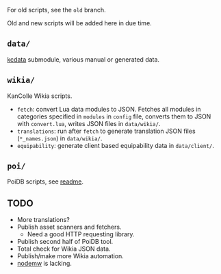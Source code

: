 For old scripts, see the `old` branch.

Old and new scripts will be added here in due time.

## `data/`

[kcdata](https://github.com/gakada/kcdata) submodule, various manual or generated data.

## `wikia/`

KanColle Wikia scripts.

* `fetch`: convert Lua data modules to JSON. Fetches all modules in categories specified in `modules` in `config` file, converts them to JSON with `convert.lua`, writes JSON files in `data/wikia/`.
* `translations`: run after `fetch` to generate translation JSON files (`*_names.json`) in `data/wikia/`.
* `equipability`: generate client based equipability data in `data/client/`.

## `poi/`

PoiDB scripts, see [readme](poi/readme.md).

## TODO

* More translations?
* Publish asset scanners and fetchers.
  * Need a good HTTP requesting library.
* Publish second half of PoiDB tool.
* Total check for Wikia JSON data.
* Publish/make more Wikia automation.
* [nodemw](https://github.com/macbre/nodemw) is lacking.
